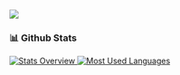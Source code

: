 ### ![](https://komarev.com/ghpvc/?username=rafaltecza)

### 📊 Github Stats
<a href='https://github.com/rafaltecza/github-stats-transparent'>
  
![Stats Overview](https://raw.githubusercontent.com/rafaltecza/github-stats-transparent/output/generated/overview.svg)
![Most Used Languages](https://raw.githubusercontent.com/rafaltecza/github-stats-transparent/output/generated/languages.svg)

</a>

<!--
**rafaltecza/rafaltecza** is a ✨ _special_ ✨ repository because its `README.md` (this file) appears on your GitHub profile.

Here are some ideas to get you started:

- 🔭 I’m currently working on ...
- 🌱 I’m currently learning ...
- 👯 I’m looking to collaborate on ...
- 🤔 I’m looking for help with ...
- 💬 Ask me about ...
- 📫 How to reach me: ...
- 😄 Pronouns: ...
- ⚡ Fun fact: ...
-->
